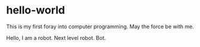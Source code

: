 hello-world
===========

This is my first foray into computer programming. May the force be with me.

Hello, I am a robot. Next level robot. Bot. 
